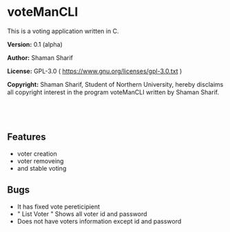 # voteManCLI

This is a voting application written in C.

<strong>Version:</strong> 0.1 (alpha)

<strong>Author:</strong> Shaman Sharif

<strong>License:</strong> GPL-3.0 ( https://www.gnu.org/licenses/gpl-3.0.txt )

<strong>Copyright:</strong> Shaman Sharif, Student of Northern University, hereby
                disclaims all copyright interest in the program
                voteManCLI written by Shaman Sharif.

<br>

<br>

## Features

* voter creation
* voter removeing
* and stable voting

## Bugs

* It has fixed vote pereticipient
* " List Voter " Shows all voter id and password
* Does not have voters information except id and password

